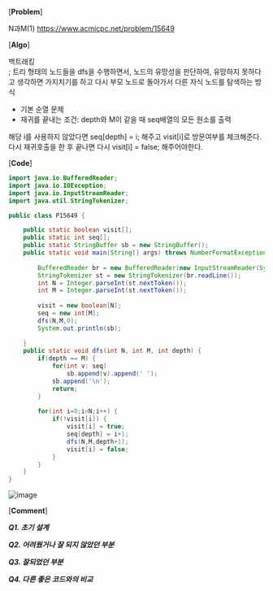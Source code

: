 
[**Problem**]

N과M(1)  https://www.acmicpc.net/problem/15649

[**Algo**]

백트래킹<br>
; 트리 형태의 노드들을 dfs을 수행하면서, 노드의 유망성을 판단하여, 유망하지 못하다고 생각하면 가지치기를 하고 다시 부모 노드로 돌아가서 다른 자식 노드를 탐색하는 방식  
- 기본 순열 문제 
- 재귀를 끝내는 조건: depth와 M이 같을 때 seq배열의 모든 원소를 출력

해당 i를 사용하지 않았다면 seq[depth] = i; 해주고 visit[i]로 방문여부를 체크해준다.<br> 
다시 재귀호출을 한 후 끝나면 다시 visit[i] = false; 해주어야한다.

[**Code**]
```java
import java.io.BufferedReader;
import java.io.IOException;
import java.io.InputStreamReader;
import java.util.StringTokenizer;

public class P15649 {

	public static boolean visit[];
	public static int seq[];
	public static StringBuffer sb = new StringBuffer();
	public static void main(String[] args) throws NumberFormatException, IOException {
		
		BufferedReader br = new BufferedReader(new InputStreamReader(System.in));	
		StringTokenizer st = new StringTokenizer(br.readLine());
		int N = Integer.parseInt(st.nextToken());
		int M = Integer.parseInt(st.nextToken());
		
		visit = new boolean[N];
		seq = new int[M];	
		dfs(N,M,0);
		System.out.println(sb);
		
	}
	public static void dfs(int N, int M, int depth) {
		if(depth == M) {
			for(int v: seq) 
				sb.append(v).append(' ');
			sb.append('\n');
			return;
		}
		
		for(int i=0;i<N;i++) {
			if(!visit[i]) {
				visit[i] = true;
				seq[depth] = i+1;
				dfs(N,M,depth+1);
				visit[i] = false;
			}
		}
	}
}
```
![image](https://user-images.githubusercontent.com/49296139/137864905-719c712e-97b5-4654-a96f-663401f2ab55.png)

[**Comment**]

***Q1. 초기 설계***


***Q2. 어려웠거나 잘 되지 않았던 부분***

***Q3. 잘되었던 부분***

***Q4. 다른 좋은 코드와의 비교***
